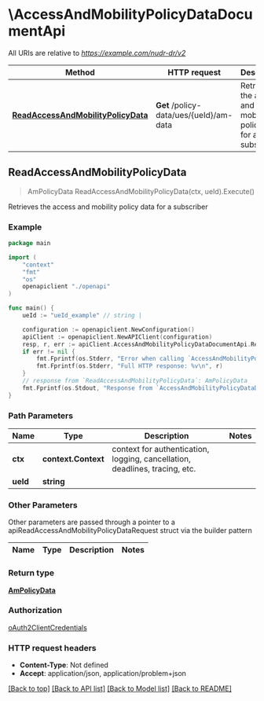 # \AccessAndMobilityPolicyDataDocumentApi

All URIs are relative to *https://example.com/nudr-dr/v2*

Method | HTTP request | Description
------------- | ------------- | -------------
[**ReadAccessAndMobilityPolicyData**](AccessAndMobilityPolicyDataDocumentApi.md#ReadAccessAndMobilityPolicyData) | **Get** /policy-data/ues/{ueId}/am-data | Retrieves the access and mobility policy data for a subscriber



## ReadAccessAndMobilityPolicyData

> AmPolicyData ReadAccessAndMobilityPolicyData(ctx, ueId).Execute()

Retrieves the access and mobility policy data for a subscriber

### Example

```go
package main

import (
    "context"
    "fmt"
    "os"
    openapiclient "./openapi"
)

func main() {
    ueId := "ueId_example" // string | 

    configuration := openapiclient.NewConfiguration()
    apiClient := openapiclient.NewAPIClient(configuration)
    resp, r, err := apiClient.AccessAndMobilityPolicyDataDocumentApi.ReadAccessAndMobilityPolicyData(context.Background(), ueId).Execute()
    if err != nil {
        fmt.Fprintf(os.Stderr, "Error when calling `AccessAndMobilityPolicyDataDocumentApi.ReadAccessAndMobilityPolicyData``: %v\n", err)
        fmt.Fprintf(os.Stderr, "Full HTTP response: %v\n", r)
    }
    // response from `ReadAccessAndMobilityPolicyData`: AmPolicyData
    fmt.Fprintf(os.Stdout, "Response from `AccessAndMobilityPolicyDataDocumentApi.ReadAccessAndMobilityPolicyData`: %v\n", resp)
}
```

### Path Parameters


Name | Type | Description  | Notes
------------- | ------------- | ------------- | -------------
**ctx** | **context.Context** | context for authentication, logging, cancellation, deadlines, tracing, etc.
**ueId** | **string** |  | 

### Other Parameters

Other parameters are passed through a pointer to a apiReadAccessAndMobilityPolicyDataRequest struct via the builder pattern


Name | Type | Description  | Notes
------------- | ------------- | ------------- | -------------


### Return type

[**AmPolicyData**](AmPolicyData.md)

### Authorization

[oAuth2ClientCredentials](../README.md#oAuth2ClientCredentials)

### HTTP request headers

- **Content-Type**: Not defined
- **Accept**: application/json, application/problem+json

[[Back to top]](#) [[Back to API list]](../README.md#documentation-for-api-endpoints)
[[Back to Model list]](../README.md#documentation-for-models)
[[Back to README]](../README.md)

